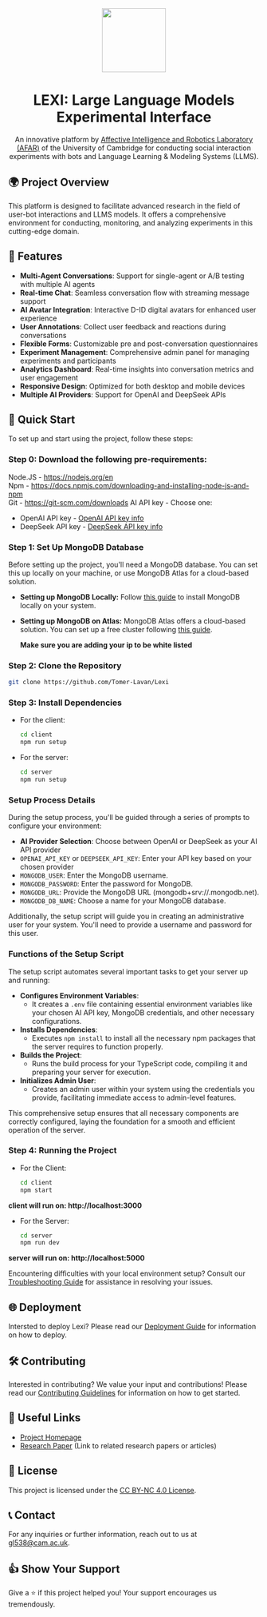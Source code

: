 ﻿<div align="center">
    <a href="https://www.cam.ac.uk/">
        <img src="https://www.cam.ac.uk/sites/www.cam.ac.uk/files/inner-images/logo.jpg" width="128px" />
    </a>
    <h1>LEXI: Large Language Models Experimental Interface</h1>
    <p>An innovative platform by <a href="https://cambridge-afar.github.io/">Affective Intelligence and Robotics Laboratory (AFAR)</a> of the University of Cambridge for conducting social interaction experiments with bots and Language Learning & Modeling Systems (LLMS).</p>
</div>

## 🌍 Project Overview

This platform is designed to facilitate advanced research in the field of user-bot interactions and LLMS models. It offers a comprehensive environment for conducting, monitoring, and analyzing experiments in this cutting-edge domain.

## 🎯 Features

- **Multi-Agent Conversations**: Support for single-agent or A/B testing with multiple AI agents
- **Real-time Chat**: Seamless conversation flow with streaming message support
- **AI Avatar Integration**: Interactive D-ID digital avatars for enhanced user experience
- **User Annotations**: Collect user feedback and reactions during conversations
- **Flexible Forms**: Customizable pre and post-conversation questionnaires
- **Experiment Management**: Comprehensive admin panel for managing experiments and participants
- **Analytics Dashboard**: Real-time insights into conversation metrics and user engagement
- **Responsive Design**: Optimized for both desktop and mobile devices
- **Multiple AI Providers**: Support for OpenAI and DeepSeek APIs

## 🚀 Quick Start

To set up and start using the project, follow these steps:

### Step 0: Download the following pre-requirements:

Node.JS - <a href="https://nodejs.org/en">https://nodejs.org/en</a><br>
Npm - <a href="https://docs.npmjs.com/downloading-and-installing-node-js-and-npm">https://docs.npmjs.com/downloading-and-installing-node-js-and-npm</a><br>
Git - <a href ="https://git-scm.com/downloads">https://git-scm.com/downloads</a>
AI API key - Choose one:
- OpenAI API key - <a href ="https://help.openai.com/en/articles/4936850-where-do-i-find-my-api-key">OpenAI API key info</a>
- DeepSeek API key - <a href ="https://platform.deepseek.com/api_keys">DeepSeek API key info</a>

### Step 1: Set Up MongoDB Database

Before setting up the project, you'll need a MongoDB database. You can set this up locally on your machine, or use MongoDB Atlas for a cloud-based solution.

- **Setting up MongoDB Locally:**
  Follow [this guide](https://docs.mongodb.com/manual/installation/) to install MongoDB locally on your system.

- **Setting up MongoDB on Atlas:**
  MongoDB Atlas offers a cloud-based solution. You can set up a free cluster following [this guide](https://docs.atlas.mongodb.com/getting-started/).

  **Make sure you are adding your ip to be white listed**

### Step 2: Clone the Repository

```bash
git clone https://github.com/Tomer-Lavan/Lexi
```

### Step 3: Install Dependencies

- For the client:
  ```bash
  cd client
  npm run setup
  ```

- For the server:
  ```bash
  cd server
  npm run setup
  ```

### Setup Process Details

During the setup process, you'll be guided through a series of prompts to configure your environment:

- **AI Provider Selection**: Choose between OpenAI or DeepSeek as your AI API provider
- `OPENAI_API_KEY` or `DEEPSEEK_API_KEY`: Enter your API key based on your chosen provider
- `MONGODB_USER`: Enter the MongoDB username.
- `MONGODB_PASSWORD`: Enter the password for MongoDB.
- `MONGODB_URL`: Provide the MongoDB URL (mongodb+srv://<cluster-name>.mongodb.net).
- `MONGODB_DB_NAME`: Choose a name for your MongoDB database.

Additionally, the setup script will guide you in creating an administrative user for your system. You'll need to provide a username and password for this user.

### Functions of the Setup Script

The setup script automates several important tasks to get your server up and running:

- **Configures Environment Variables**: 
  - It creates a `.env` file containing essential environment variables like your chosen AI API key, MongoDB credentials, and other necessary configurations.
- **Installs Dependencies**: 
  - Executes `npm install` to install all the necessary npm packages that the server requires to function properly.
- **Builds the Project**: 
  - Runs the build process for your TypeScript code, compiling it and preparing your server for execution.
- **Initializes Admin User**: 
  - Creates an admin user within your system using the credentials you provide, facilitating immediate access to admin-level features.

This comprehensive setup ensures that all necessary components are correctly configured, laying the foundation for a smooth and efficient operation of the server.

### Step 4: Running the Project

- For the Client:
    ```bash
    cd client
    npm start
    ```

**client will run on: http://localhost:3000**

- For the Server:
    ```bash
    cd server
    npm run dev
    ``` 
**server will run on: http://localhost:5000**

Encountering difficulties with your local environment setup? Consult our [Troubleshooting Guide](TROUBLESHOOTING.md) for assistance in resolving your issues.

## 🌐 Deployment

Intersted to deploy Lexi? Please read our [Deployment Guide](DEPLOYMENT.md) for information on how to deploy.

## 🛠️ Contributing

Interested in contributing? We value your input and contributions! Please read our [Contributing Guidelines](CONTRIBUTION.md) for information on how to get started.

## 🔗 Useful Links

- [Project Homepage](https://www.cam.ac.uk/)
- [Research Paper](#) (Link to related research papers or articles)

## 📄 License

This project is licensed under the [CC BY-NC 4.0 License](LICENSE.md).

## 📞 Contact

For any inquiries or further information, reach out to us at [gl538@cam.ac.uk](mailto:gl538@cam.ac.uk).

## 👍 Show Your Support

Give a ⭐️ if this project helped you! Your support encourages us tremendously.
